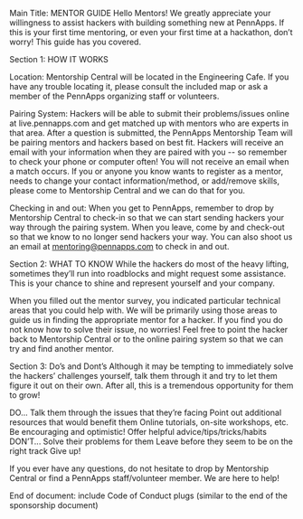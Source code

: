 Main Title: MENTOR GUIDE
Hello Mentors! We greatly appreciate your willingness to assist hackers with building something new at PennApps. If this is your first time mentoring, or even your first time at a hackathon, don’t worry! This guide has you covered.

Section 1: HOW IT WORKS

Location: Mentorship Central will be located in the Engineering Cafe. If you have any trouble locating it, please consult the included map or ask a member of the PennApps organizing staff or volunteers. 

Pairing System: Hackers will be able to submit their problems/issues online at live.pennapps.com and get matched up with mentors who are experts in that area. After a question is submitted, the PennApps Mentorship Team will be pairing mentors and hackers based on best fit. Hackers will receive an email with your information when they are paired with you -- so remember to check your phone or computer often! You will not receive an email when a match occurs. If you or anyone you know wants to register as a mentor, needs to change your contact information/method, or add/remove skills, please come to Mentorship Central and we can do that for you.

Checking in and out: When you get to PennApps, remember to drop by Mentorship Central to check-in so that we can start sending hackers your way through the pairing system. When you leave, come by and check-out so that we know to no longer send hackers your way. You can also shoot us an email at mentoring@pennapps.com to check in and out.

Section 2: WHAT TO KNOW
While the hackers do most of the heavy lifting, sometimes they’ll run into roadblocks and might request some assistance. This is your chance to shine and represent yourself and your company. 

When you filled out the mentor survey, you indicated particular technical areas that you could help with. We will be primarily using those areas to guide us in finding the appropriate mentor for a hacker. If you find you do not know how to solve their issue, no worries! Feel free to point the hacker back to Mentorship Central or to the online pairing system so that we can try and find another mentor. 

Section 3: Do’s and Dont’s
Although it may be tempting to immediately solve the hackers’ challenges yourself, talk them through it and try to let them figure it out on their own. After all, this is a tremendous opportunity for them to grow!

DO...
Talk them through the issues that they’re facing
Point out additional resources that would benefit them
Online tutorials, on-site workshops, etc.
Be encouraging and optimistic!
Offer helpful advice/tips/tricks/habits
DON’T...
Solve their problems for them
Leave before they seem to be on the right track
Give up!
 
If you ever have any questions, do not hesitate to drop by Mentorship Central or find a PennApps staff/volunteer member. We are here to help!

End of document: include Code of Conduct plugs (similar to the end of the sponsorship document)
